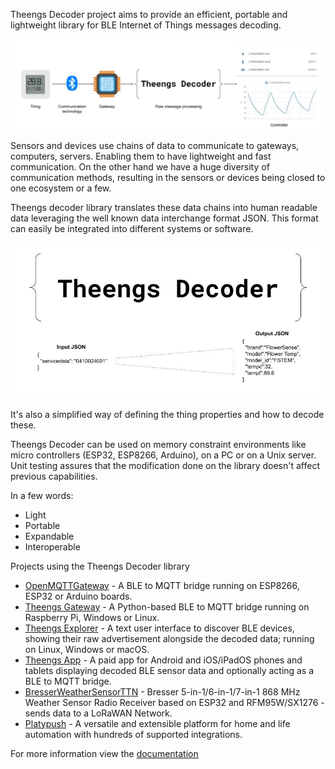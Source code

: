 Theengs Decoder project aims to provide an efficient, portable and lightweight library for BLE Internet of Things messages decoding.

![Iot](https://github.com/theengs/decoder/raw/development//docs/img/Theengs_decoder_iot_chain.jpg)

Sensors and devices use chains of data to communicate to gateways, computers, servers. Enabling them to have lightweight and fast communication.
On the other hand we have a huge diversity of communication methods, resulting in the sensors or devices being closed to one ecosystem or a few.

Theengs decoder library translates these data chains into human readable data leveraging the well known data interchange format JSON. This format can easily be integrated into different systems or software.

![Overview](https://github.com/theengs/decoder/raw/development//docs/img/Theengs_decoder.jpg)

It's also a simplified way of defining the thing properties and how to decode these.

Theengs Decoder can be used on memory constraint environments like micro controllers (ESP32, ESP8266, Arduino), on a PC or on a Unix server.
Unit testing assures that the modification done on the library doesn't affect previous capabilities.

In a few words:
* Light
* Portable
* Expandable
* Interoperable

Projects using the Theengs Decoder library
* [OpenMQTTGateway](https://github.com/1technophile/OpenMQTTGateway) - A BLE to MQTT bridge running on ESP8266, ESP32 or Arduino boards.
* [Theengs Gateway](https://github.com/theengs/gateway) - A Python-based BLE to MQTT bridge running on Raspberry Pi, Windows or Linux.
* [Theengs Explorer](https://github.com/theengs/explorer) - A text user interface to discover BLE devices, showing their raw advertisement alongside the decoded data; running on Linux, Windows or macOS.
* [Theengs App](https://github.com/theengs/app) - A paid app for Android and iOS/iPadOS phones and tablets displaying decoded BLE sensor data and optionally acting as a BLE to MQTT bridge.
* [BresserWeatherSensorTTN](https://github.com/matthias-bs/BresserWeatherSensorTTN) - Bresser 5-in-1/6-in-1/7-in-1 868 MHz Weather Sensor Radio Receiver based on ESP32 and RFM95W/SX1276 - sends data to a LoRaWAN Network.
* [Platypush](https://github.com/BlackLight/platypush) - A versatile and extensible platform for home and life automation with hundreds of supported integrations.

For more information view the [documentation](https://decoder.theengs.io/)
